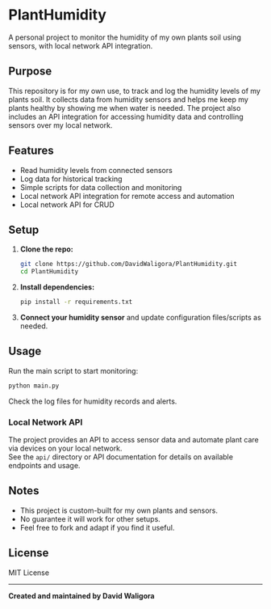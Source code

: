 # PlantHumidity

A personal project to monitor the humidity of my own plants soil using sensors, with local network API integration.

## Purpose

This repository is for my own use, to track and log the humidity levels of my plants soil. It collects data from humidity sensors and helps me keep my plants healthy by showing me when water is needed. The project also includes an API integration for accessing humidity data and controlling sensors over my local network.

## Features

- Read humidity levels from connected sensors
- Log data for historical tracking
- Simple scripts for data collection and monitoring
- Local network API integration for remote access and automation
- Local network API for CRUD

## Setup

1. **Clone the repo:**
   ```bash
   git clone https://github.com/DavidWaligora/PlantHumidity.git
   cd PlantHumidity
   ```

2. **Install dependencies:**
   ```bash
   pip install -r requirements.txt
   ```

3. **Connect your humidity sensor** and update configuration files/scripts as needed.

## Usage

Run the main script to start monitoring:
```bash
python main.py
```

Check the log files for humidity records and alerts.

### Local Network API

The project provides an API to access sensor data and automate plant care via devices on your local network.  
See the `api/` directory or API documentation for details on available endpoints and usage.

## Notes

- This project is custom-built for my own plants and sensors.
- No guarantee it will work for other setups.
- Feel free to fork and adapt if you find it useful.

## License

MIT License

---

**Created and maintained by David Waligora**
